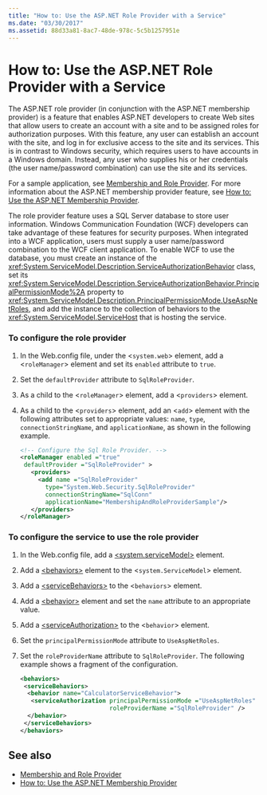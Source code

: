 ```yaml
---
title: "How to: Use the ASP.NET Role Provider with a Service"
ms.date: "03/30/2017"
ms.assetid: 88d33a81-8ac7-48de-978c-5c5b1257951e
---
```

# How to: Use the ASP.NET Role Provider with a Service
The ASP.NET role provider (in conjunction with the ASP.NET membership provider) is a feature that enables ASP.NET developers to create Web sites that allow users to create an account with a site and to be assigned roles for authorization purposes. With this feature, any user can establish an account with the site, and log in for exclusive access to the site and its services. This is in contrast to Windows security, which requires users to have accounts in a Windows domain. Instead, any user who supplies his or her credentials (the user name/password combination) can use the site and its services.  
  
 For a sample application, see [Membership and Role Provider](../../../../docs/framework/wcf/samples/membership-and-role-provider.md). For more information about the ASP.NET membership provider feature, see [How to: Use the ASP.NET Membership Provider](../../../../docs/framework/wcf/feature-details/how-to-use-the-aspnet-membership-provider.md).  
  
 The role provider feature uses a SQL Server database to store user information. Windows Communication Foundation (WCF) developers can take advantage of these features for security purposes. When integrated into a WCF application, users must supply a user name/password combination to the WCF client application. To enable WCF to use the database, you must create an instance of the <xref:System.ServiceModel.Description.ServiceAuthorizationBehavior> class, set its <xref:System.ServiceModel.Description.ServiceAuthorizationBehavior.PrincipalPermissionMode%2A> property to <xref:System.ServiceModel.Description.PrincipalPermissionMode.UseAspNetRoles>, and add the instance to the collection of behaviors to the <xref:System.ServiceModel.ServiceHost> that is hosting the service.  
  
### To configure the role provider  
  
1. In the Web.config file, under the <`system.web`> element, add a <`roleManager`> element and set its `enabled` attribute to `true`.  
  
2. Set the `defaultProvider` attribute to `SqlRoleProvider`.  
  
3. As a child to the <`roleManager`> element, add a <`providers`> element.  
  
4. As a child to the <`providers`> element, add an <`add`> element with the following attributes set to appropriate values: `name`, `type`, `connectionStringName`, and `applicationName`, as shown in the following example.  
  
    ```xml  
    <!-- Configure the Sql Role Provider. -->  
    <roleManager enabled ="true"   
     defaultProvider ="SqlRoleProvider" >  
       <providers>  
         <add name ="SqlRoleProvider"   
           type="System.Web.Security.SqlRoleProvider"   
           connectionStringName="SqlConn"   
           applicationName="MembershipAndRoleProviderSample"/>  
       </providers>  
    </roleManager>  
    ```  
  
### To configure the service to use the role provider  
  
1. In the Web.config file, add a [\<system.serviceModel>](../../../../docs/framework/configure-apps/file-schema/wcf/system-servicemodel.md) element.  
  
2. Add a [\<behaviors>](../../../../docs/framework/configure-apps/file-schema/wcf/behaviors.md) element to the <`system.ServiceModel`> element.  
  
3. Add a [\<serviceBehaviors>](../../../../docs/framework/configure-apps/file-schema/wcf/servicebehaviors.md) to the <`behaviors`> element.  
  
4. Add a [\<behavior>](../../../../docs/framework/configure-apps/file-schema/wcf/behavior-of-endpointbehaviors.md) element and set the `name` attribute to an appropriate value.  
  
5. Add a [\<serviceAuthorization>](../../../../docs/framework/configure-apps/file-schema/wcf/serviceauthorization-element.md) to the <`behavior`> element.  
  
6. Set the `principalPermissionMode` attribute to `UseAspNetRoles`.  
  
7. Set the `roleProviderName` attribute to `SqlRoleProvider`. The following example shows a fragment of the configuration.  
  
    ```xml  
    <behaviors>  
     <serviceBehaviors>  
      <behavior name="CalculatorServiceBehavior">  
       <serviceAuthorization principalPermissionMode ="UseAspNetRoles"  
                             roleProviderName ="SqlRoleProvider" />  
      </behavior>  
     </serviceBehaviors>  
    </behaviors>  
    ```  
  
## See also

- [Membership and Role Provider](../../../../docs/framework/wcf/samples/membership-and-role-provider.md)
- [How to: Use the ASP.NET Membership Provider](../../../../docs/framework/wcf/feature-details/how-to-use-the-aspnet-membership-provider.md)
